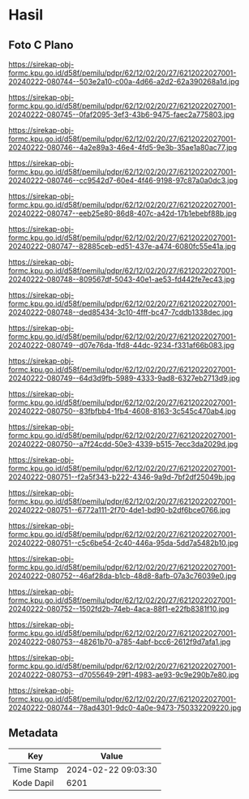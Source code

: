 # Hasil

## Foto C Plano

https://sirekap-obj-formc.kpu.go.id/d58f/pemilu/pdpr/62/12/02/20/27/6212022027001-20240222-080744--503e2a10-c00a-4d66-a2d2-62a390268a1d.jpg

https://sirekap-obj-formc.kpu.go.id/d58f/pemilu/pdpr/62/12/02/20/27/6212022027001-20240222-080745--0faf2095-3ef3-43b6-9475-faec2a775803.jpg

https://sirekap-obj-formc.kpu.go.id/d58f/pemilu/pdpr/62/12/02/20/27/6212022027001-20240222-080746--4a2e89a3-46e4-4fd5-9e3b-35ae1a80ac77.jpg

https://sirekap-obj-formc.kpu.go.id/d58f/pemilu/pdpr/62/12/02/20/27/6212022027001-20240222-080746--cc9542d7-60e4-4f46-9198-97c87a0a0dc3.jpg

https://sirekap-obj-formc.kpu.go.id/d58f/pemilu/pdpr/62/12/02/20/27/6212022027001-20240222-080747--eeb25e80-86d8-407c-a42d-17b1ebebf88b.jpg

https://sirekap-obj-formc.kpu.go.id/d58f/pemilu/pdpr/62/12/02/20/27/6212022027001-20240222-080747--82885ceb-ed51-437e-a474-6080fc55e41a.jpg

https://sirekap-obj-formc.kpu.go.id/d58f/pemilu/pdpr/62/12/02/20/27/6212022027001-20240222-080748--809567df-5043-40e1-ae53-fd442fe7ec43.jpg

https://sirekap-obj-formc.kpu.go.id/d58f/pemilu/pdpr/62/12/02/20/27/6212022027001-20240222-080748--ded85434-3c10-4fff-bc47-7cddb1338dec.jpg

https://sirekap-obj-formc.kpu.go.id/d58f/pemilu/pdpr/62/12/02/20/27/6212022027001-20240222-080749--d07e76da-1fd8-44dc-9234-f331af66b083.jpg

https://sirekap-obj-formc.kpu.go.id/d58f/pemilu/pdpr/62/12/02/20/27/6212022027001-20240222-080749--64d3d9fb-5989-4333-9ad8-6327eb2713d9.jpg

https://sirekap-obj-formc.kpu.go.id/d58f/pemilu/pdpr/62/12/02/20/27/6212022027001-20240222-080750--83fbfbb4-1fb4-4608-8163-3c545c470ab4.jpg

https://sirekap-obj-formc.kpu.go.id/d58f/pemilu/pdpr/62/12/02/20/27/6212022027001-20240222-080750--a7f24cdd-50e3-4339-b515-7ecc3da2029d.jpg

https://sirekap-obj-formc.kpu.go.id/d58f/pemilu/pdpr/62/12/02/20/27/6212022027001-20240222-080751--f2a5f343-b222-4346-9a9d-7bf2df25049b.jpg

https://sirekap-obj-formc.kpu.go.id/d58f/pemilu/pdpr/62/12/02/20/27/6212022027001-20240222-080751--6772a111-2f70-4de1-bd90-b2df6bce0766.jpg

https://sirekap-obj-formc.kpu.go.id/d58f/pemilu/pdpr/62/12/02/20/27/6212022027001-20240222-080751--c5c6be54-2c40-446a-95da-5dd7a5482b10.jpg

https://sirekap-obj-formc.kpu.go.id/d58f/pemilu/pdpr/62/12/02/20/27/6212022027001-20240222-080752--46af28da-b1cb-48d8-8afb-07a3c76039e0.jpg

https://sirekap-obj-formc.kpu.go.id/d58f/pemilu/pdpr/62/12/02/20/27/6212022027001-20240222-080752--1502fd2b-74eb-4aca-88f1-e22fb8381f10.jpg

https://sirekap-obj-formc.kpu.go.id/d58f/pemilu/pdpr/62/12/02/20/27/6212022027001-20240222-080753--48261b70-a785-4abf-bcc6-2612f9d7afa1.jpg

https://sirekap-obj-formc.kpu.go.id/d58f/pemilu/pdpr/62/12/02/20/27/6212022027001-20240222-080753--d7055649-29f1-4983-ae93-9c9e290b7e80.jpg

https://sirekap-obj-formc.kpu.go.id/d58f/pemilu/pdpr/62/12/02/20/27/6212022027001-20240222-080744--78ad4301-9dc0-4a0e-9473-750332209220.jpg


## Metadata

| Key        | Value               |
| ---------- | ------------------- |
| Time Stamp | 2024-02-22 09:03:30 |
| Kode Dapil | 6201                |



